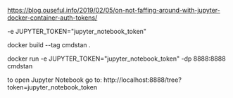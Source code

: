 https://blog.ouseful.info/2019/02/05/on-not-faffing-around-with-jupyter-docker-container-auth-tokens/

-e JUPYTER_TOKEN="jupyter_notebook_token"

docker build --tag cmdstan .

docker run -e JUPYTER_TOKEN="jupyter_notebook_token" -dp 8888:8888 cmdstan

to open Jupyter Notebook go to:  http://localhost:8888/tree?token=jupyter_notebook_token
